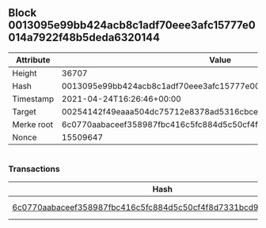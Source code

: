 ## Block 0013095e99bb424acb8c1adf70eee3afc15777e0014a7922f48b5deda6320144

Attribute | Value
--- | ---
Height | 36707
Hash | 0013095e99bb424acb8c1adf70eee3afc15777e0014a7922f48b5deda6320144
Timestamp | 2021-04-24T16:26:46+00:00
Target | 00254142f49eaaa504dc75712e8378ad5316cbcead634704b3734b6271167cc4
Merke root | 6c0770aabaceef358987fbc416c5fc884d5c50cf4f8d7331bcd93c0fabcf662e
Nonce | 15509647

```

```

### Transactions

Hash | Amount
--- | ---
[6c0770aabaceef358987fbc416c5fc884d5c50cf4f8d7331bcd93c0fabcf662e](6c0770aabaceef358987fbc416c5fc884d5c50cf4f8d7331bcd93c0fabcf662e.md) | 10.00000000 SKEPTI 
